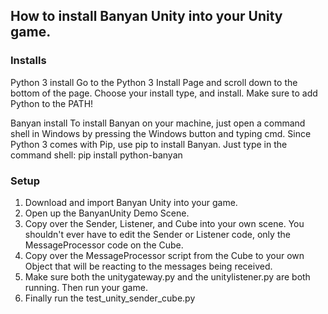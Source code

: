 ## How to install Banyan Unity into your Unity game.

### Installs

Python 3 install
Go to the Python 3 Install Page and scroll down to the bottom of the page. Choose your install type, and install. Make sure to add Python to the PATH!

Banyan install
To install Banyan on your machine, just open a command shell in Windows by pressing the Windows button and typing cmd. Since Python 3 comes with Pip, use pip to install Banyan. Just type in the command shell: pip install python-banyan

### Setup

1. Download and import Banyan Unity into your game.
2. Open up the BanyanUnity Demo Scene.
3. Copy over the Sender, Listener, and Cube into your own scene. You shouldn't ever have to edit the Sender or Listener code, only the MessageProcessor code on the Cube. 
4. Copy over the MessageProcessor script from the Cube to your own Object that will be reacting to the messages being received.
5. Make sure both the unitygateway.py and the unitylistener.py are both running. Then run your game.
6. Finally run the test_unity_sender_cube.py
